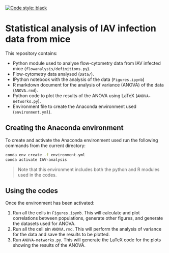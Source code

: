 [![Code style: black](https://img.shields.io/badge/code%20style-black-000000.svg)](https://github.com/psf/black)
# Statistical analysis of IAV infection data from mice

This repository contains:
* Python module used to analyse flow-cytometry data from IAV infected mice (`flowanalysis/definitions.py`).
* Flow-cytometry data analysed (`Data/`).
* IPython notebook with the analysis of the data (`Figures.ipynb`)
* R markdown document for the analysis of variance (ANOVA) of the data (`ANOVA.rmd`).
* Python code to plot the results of the ANOVA using LaTeX (`ANOVA-networks.py`).
* Environment file to create the Anaconda environment used (`environment.yml`).

## Creating the Anaconda environment

To create and activate the Anaconda environment used run the following commands from the current directory:
```bash
conda env create -f environment.yml
conda activate IAV-analysis
```
> Note that this environment includes both the python and R modules used in the codes.

## Using the codes

Once the environment has been activated:
1. Run all the cells in `Figures.ipynb`. This will calculate and plot correlations between populations, generate other figures, and generate the datasets used for ANOVA.
2. Run all the cell sin `ANOVA.rmd`. This will perform the analysis of variance for the data and save the results to be plotted.
3. Run `ANOVA-networks.py`. This will generate the LaTeX code for the plots showing the results of the ANOVA.
